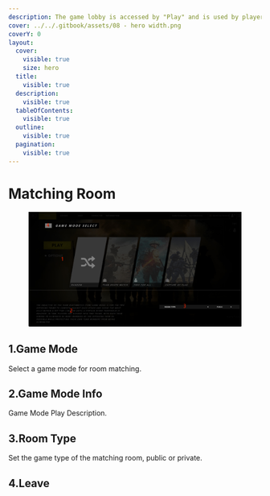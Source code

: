```yaml
---
description: The game lobby is accessed by "Play" and is used by players to match rooms.
cover: ../../.gitbook/assets/08 - hero width.png
coverY: 0
layout:
  cover:
    visible: true
    size: hero
  title:
    visible: true
  description:
    visible: true
  tableOfContents:
    visible: true
  outline:
    visible: true
  pagination:
    visible: true
---
```


# Matching Room

<figure><img src="../../.gitbook/assets/matchingroom.png" alt=""><figcaption></figcaption></figure>

## 1.Game Mode

Select a game mode for room matching.

## 2.Game Mode Info

Game Mode Play Description.

## 3.Room Type

Set the game type of the matching room, public or private.

## 4.Leave
